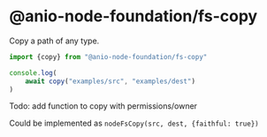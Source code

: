 # @anio-node-foundation/fs-copy

Copy a path of any type.

```js
import {copy} from "@anio-node-foundation/fs-copy"

console.log(
	await copy("examples/src", "examples/dest")
)
```

Todo: add function to copy with permissions/owner 

Could be implemented as `nodeFsCopy(src, dest, {faithful: true})`
